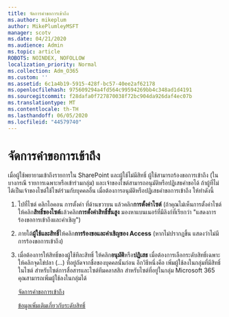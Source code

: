 ```yaml
---
title: จัดการคําขอการเข้าถึง
ms.author: mikeplum
author: MikePlumleyMSFT
manager: scotv
ms.date: 04/21/2020
ms.audience: Admin
ms.topic: article
ROBOTS: NOINDEX, NOFOLLOW
localization_priority: Normal
ms.collection: Adm_O365
ms.custom: ''
ms.assetid: 6c1a4b19-5915-428f-bc57-40ee2af62178
ms.openlocfilehash: 975609294a4fd564c99594269bb4c348ad1d4191
ms.sourcegitcommit: f28dafa0f727870038f72bc904da926daf4ec07b
ms.translationtype: MT
ms.contentlocale: th-TH
ms.lasthandoff: 06/05/2020
ms.locfileid: "44579740"
---
```

# <a name="manage-access-requests"></a>จัดการคําขอการเข้าถึง

เมื่อผู้ใช้พยายามเข้าถึงรายการใน SharePoint และผู้ใช้ไม่มีสิทธิ์ ผู้ใช้สามารถร้องขอการเข้าถึง (ในบางกรณี รายการเฉพาะหรือเข้าร่วมกลุ่ม) และเจ้าของไซต์สามารถอนุมัติหรือปฏิเสธคําขอได้ ถ้าผู้ที่ไม่ได้เป็นเจ้าของไซต์ใช้ไซต์ร่วมกับบุคคลอื่น เมื่อต้องการอนุมัติหรือปฏิเสธคําขอการเข้าถึง ให้ทําดังนี้
  
1. ไปที่ไซต์ คลิกไอคอน การตั้งค่า ที่ด้านขวาบน แล้วคลิก**การตั้งค่าไซต์** (ถ้าคุณไม่เห็นการตั้งค่าไซต์ ให้คลิก**สิทธิ์ของไซต์**แล้วคลิก**การตั้งค่าสิทธิ์ขั้นสูง** มองหาแบนเนอร์ที่มีลิงก์ที่เรียกว่า "แสดงการร้องขอการเข้าถึงและคําเชิญ")
    
2. ภายใต้**ผู้ใช้และสิทธิ์**ให้คลิก**การร้องขอและคําเชิญของ Access** (หากไม่ปรากฏขึ้น แสดงว่าไม่มีการร้องขอการเข้าถึง)
    
3. เมื่อต้องการให้สิทธิ์ของผู้ใช้ทีละสิทธิ์ ให้คลิก**อนุมัติ**หรือ**ปฏิเสธ** เมื่อต้องการเลือกระดับสิทธิ์เฉพาะ ให้คลิกจุดไข่ปลา (...) ที่อยู่ถัดจากชื่อของบุคคลนั้นก่อน อีกวิธีหนึ่งคือ เพิ่มผู้ใช้ลงในกลุ่มที่มีสิทธิ์ในไซต์ สําหรับไซต์การสื่อสารและไซต์ทีมคลาสสิก สําหรับไซต์ที่อยู่ในกลุ่ม Microsoft 365 คุณสามารถเพิ่มผู้ใช้ลงในกลุ่มได้
    
    [จัดการคําขอการเข้าถึง](https://go.microsoft.com/fwlink/?linkid=2008747)
    
    [ข้อมูลเพิ่มเติมเกี่ยวกับระดับสิทธิ์](https://go.microsoft.com/fwlink/?linkid=867071)
    

